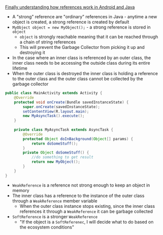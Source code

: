 [Finally understanding how references work in Android and Java](https://medium.com/google-developer-experts/finally-understanding-how-references-work-in-android-and-java-26a0d9c92f83)

* A "strong" reference are "ordinary" references in Java - anytime a new object is created, a strong reference is created by default
* `MyObject object = new MyObject();` - a strong reference is stored in `object`
  * `object` is strongly reachable meaning that it can be reached through a chain of string references
  * This will prevent the Garbage Collector from picking it up and destroying it
* In the case where an inner class is referenced by an outer class, the inner class needs to be accessing the outside class during its entire lifetime
* When the outer class is destroyed the inner class is holding a reference to the outer class and the outer class cannot be collected by the garbage collector

```java
public class MainActivity extends Activity {
    @Override
    protected void onCreate(Bundle savedInstanceState) {   
        super.onCreate(savedInstanceState);
        setContentView(R.layout.main);
        new MyAsyncTask().execute();
    }
    
    private class MyAsyncTask extends AsyncTask {
        @Override
        protected Object doInBackground(Object[] params) {
            return doSomeStuff();
        }
        private Object doSomeStuff() {
            //do something to get result
            return new MyObject();
        } 
    }
}
```

* `WeakReference` is a reference not strong enough to keep an object in memory
* The inner class has a reference to the instance of the outer class through a `WeakReference` member variable
  * When the outer class instance stops existing, since the inner class references it through a `WeakReference` it can be garbage collected
* `SoftReference` is a stronger `WeakReference`
  * "If the object is a `SoftReferenec`, I will decide what to do based on the ecosystem conditions"
